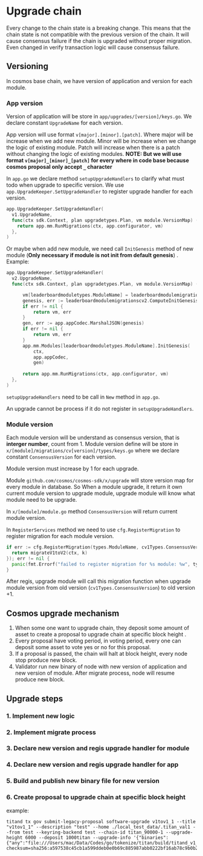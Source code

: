 # Upgrade chain

Every change to the chain state is a breaking change. This means that the chain state is not compatible with the previous version of the chain. It will cause consensus failure if the chain is upgraded without proper migration. Even changed in verify transaction logic will cause consensus failure.

## Versioning

In cosmos base chain, we have version of application and version for each module.

### App version

Version of application will be store in `app/upgrades/[version]/keys.go`. We declare constant `UpgradeName` for each version.

App version will use format `v[major].[minor].[patch]`. Where major will be increase when we add new module. Minor will be increase when we change the logic of existing module. Patch will increase when there is a patch without changing the logic of existing modules. **NOTE: But we will use format `v[major]_[minor]_[patch]` for every where in code base because cosmos proposal only accept `_` character**

In `app.go` we declare method `setupUpgradeHandlers` to clarify what must todo when upgrade to specific version. We use `app.UpgradeKeeper.SetUpgradeHandler` to register upgrade handler for each version.

  ```go
  app.UpgradeKeeper.SetUpgradeHandler(
    v1.UpgradeName,
    func(ctx sdk.Context, plan upgradetypes.Plan, vm module.VersionMap) (module.VersionMap, error) {
      return app.mm.RunMigrations(ctx, app.configurator, vm)
    },
  )
  ```

  Or maybe when add new module, we need call `InitGenesis` method of new module (**Only necessary if module is not init from default genesis**) . Example:

  ```go
  app.UpgradeKeeper.SetUpgradeHandler(
    v2.UpgradeName,
    func(ctx sdk.Context, plan upgradetypes.Plan, vm module.VersionMap) (module.VersionMap, error) {

        vm[leaderboardmoduletypes.ModuleName] = leaderboardmodulemigrationscv2types.ConsensusVersion
        genesis, err := leaderboardmodulemigrationscv2.ComputeInitGenesis(ctx, app.CheckersKeeper)
        if err != nil {
            return vm, err
        }
        gen, err := app.appCodec.MarshalJSON(genesis)
        if err != nil {
            return vm, err
        }
        app.mm.Modules[leaderboardmoduletypes.ModuleName].InitGenesis(
            ctx,
            app.appCodec,
            gen)
            
        return app.mm.RunMigrations(ctx, app.configurator, vm)
    },
  )
  ```

`setupUpgradeHandlers` need to be call in `New` method in `app.go`.

An upgrade cannot be process if it do not register in `setupUpgradeHandlers`.

### Module version

Each module version will be understand as consensus version, that is **interger number**, count from 1. Module version define will be store in `x/[module]/migrations/cv[version]/types/keys.go` where we declare constant `ConsensusVersion` for each version.

Module version must increase by 1 for each upgrade.

Module `github.com/cosmos/cosmos-sdk/x/upgrade` will store version map for every module in database. So When a module upgrade, it return it own current module version to upgrade module, upgrade module will know what module need to be upgrade.

In `x/[module]/module.go` method `ConsensusVersion` will return current module version.

In `RegisterServices` method we need to use `cfg.RegisterMigration` to register migration for each module version.
  
  ```go
  if err := cfg.RegisterMigration(types.ModuleName, cv1Types.ConsensusVersion, func(ctx sdk.Context) error {
    return migrateV1toV2(ctx, k)
  }); err != nil {
    panic(fmt.Errorf("failed to register migration for %s module: %w", types.ModuleName, err))
  }
  ```

After regis, upgrade module will call this migration function when upgrade module version from old version (`cv1Types.ConsensusVersion`) to old version +1.

## Cosmos upgrade mechanism

1. When some one want to upgrade chain, they deposit some amount of asset to create a proposal to upgrade chain at specific block height .
2. Every proposal have voting period, in voting period, every one can deposit some asset to vote yes or no for this proposal.
3. If a proposal is passed, the chain will halt at block height, every node stop produce new block.
4. Validator run new binary of node with new version of application and new version of module. After migrate process, node will resume produce new block.

## Upgrade steps

### 1. Implement new logic

### 2. Implement migrate process

### 3. Declare new version and regis upgrade handler for module

### 4. Declare new version and regis upgrade handler for app

### 5. Build and publish new binary file for new version

### 6. Create proposal to upgrade chain at specific block height

example:

```shell
titand tx gov submit-legacy-proposal software-upgrade v1tov1_1 --title "v1tov1_1" --description "test" --home ./local_test_data/.titan_val1 --from test --keyring-backend test --chain-id titan_90000-1 --upgrade-height 6000 --deposit 1000titan --upgrade-info '{"binaries":{"any":"file:///Users/mac/Data/Codes/go/tokenize/titan/build/titand_v1_1?checksum=sha256:a597538c45cb1a599ddeb0e0b69c885987abb0222bf16ab78c9b0b2ad2f0ccf5"}}'
```
